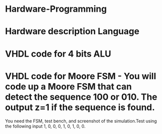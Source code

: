 # Hardware-Programming
# Hardware description Language
# VHDL code for 4 bits ALU
# VHDL code for Moore FSM - You will code up a Moore FSM that can detect the sequence 100 or 010. The output z=1 if the sequence is found.
You need the FSM, test bench, and screenshot of the simulation.Test using the following input 1, 0, 0, 0, 1, 0, 1, 0, 0.
